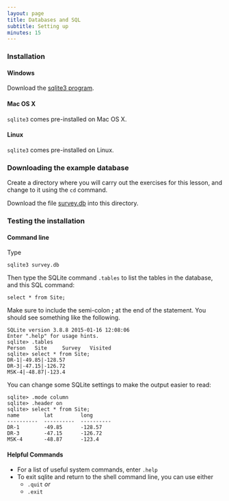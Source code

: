 ```yaml
---
layout: page
title: Databases and SQL
subtitle: Setting up
minutes: 15
---
```


### Installation

#### Windows

Download the [sqlite3 program](http://www.sqlite.org/download.html).

#### Mac OS X

<code>sqlite3</code> comes pre-installed on Mac OS X.

#### Linux

<code>sqlite3</code> comes pre-installed on Linux.

### Downloading the example database

Create a directory where you will carry out the exercises for this lesson, and
change to it using the <code>cd</code> command.

Download the file [survey.db](http://files.software-carpentry.org/survey.db) into this directory.

### Testing the installation

#### Command line

Type

    sqlite3 survey.db

Then type the SQLite command <code>.tables</code> to list the tables in the database, and this SQL command: 

<code>select * from Site;</code>

Make sure to include the semi-colon **;** at the end of the statement. You should see something like the following.

    SQLite version 3.8.8 2015-01-16 12:08:06
    Enter ".help" for usage hints.
    sqlite> .tables
    Person   Site     Survey   Visited
    sqlite> select * from Site;
    DR-1|-49.85|-128.57
    DR-3|-47.15|-126.72
    MSK-4|-48.87|-123.4

You can change some SQLite settings to make the output easier to read:

    sqlite> .mode column
    sqlite> .header on
    sqlite> select * from Site;
    name        lat         long
    ----------  ----------  ----------
    DR-1        -49.85      -128.57
    DR-3        -47.15      -126.72
    MSK-4       -48.87      -123.4


#### Helpful Commands

* For a list of useful system commands, enter <code>.help</code>
* To exit sqlite and return to the shell command line, you can use either 
	* <code>.quit</code> *or*
	* <code>.exit</code>


